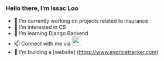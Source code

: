 ### Hello there, I’m Issac Loo

- 🔭 I’m currently working on projects related to insurance
- 👀 I’m interested in CS
- 🌱 I’m learning Django Backend
- 📫 Connect with me via [<img src="https://neilpatel.com/wp-content/uploads/2017/05/LinkedIn.jpg" width="25"/>](https://www.linkedin.com/in/issac-loo-120b0163/)
- 🔨 I'm building a [website] (https://www.evpricetracker.com) 

<!---
issaloo/issaloo is a ✨ special ✨ repository because its `README.md` (this file) appears on your GitHub profile.
You can click the Preview link to take a look at your changes.
--->
